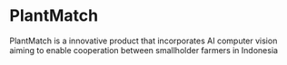 # PlantMatch
PlantMatch is a innovative product that incorporates AI computer vision aiming to enable cooperation between smallholder farmers in Indonesia
